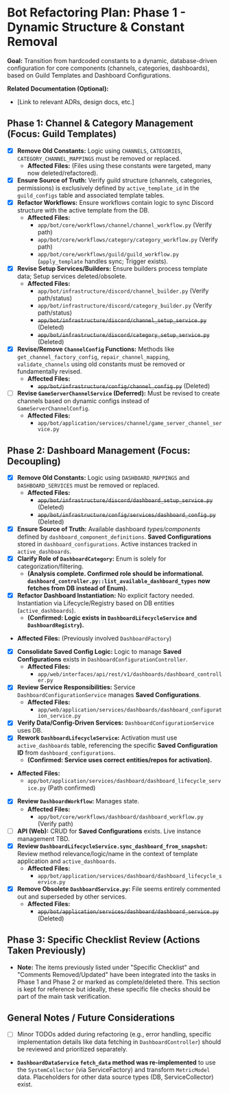 # Bot Refactoring Plan: Phase 1 - Dynamic Structure & Constant Removal

**Goal:** Transition from hardcoded constants to a dynamic, database-driven configuration for core components (channels, categories, dashboards), based on Guild Templates and Dashboard Configurations.

**Related Documentation (Optional):**
*   [Link to relevant ADRs, design docs, etc.]

## Phase 1: Channel & Category Management (Focus: Guild Templates)

*   [x] **Remove Old Constants:** Logic using `CHANNELS`, `CATEGORIES`, `CATEGORY_CHANNEL_MAPPINGS` must be removed or replaced.
    *   **Affected Files:** (Files using these constants were targeted, many now deleted/refactored).
*   [x] **Ensure Source of Truth:** Verify guild structure (channels, categories, permissions) is exclusively defined by `active_template_id` in the `guild_configs` table and associated template tables.
*   [x] **Refactor Workflows:** Ensure workflows contain logic to sync Discord structure with the active template from the DB.
    *   **Affected Files:**
        *   `app/bot/core/workflows/channel/channel_workflow.py` (Verify path)
        *   `app/bot/core/workflows/category/category_workflow.py` (Verify path)
        *   `app/bot/core/workflows/guild/guild_workflow.py` (`apply_template` handles sync; Trigger exists).
*   [x] **Revise Setup Services/Builders:** Ensure builders process template data; Setup services deleted/obsolete.
    *   **Affected Files:**
        *   `app/bot/infrastructure/discord/channel_builder.py` (Verify path/status)
        *   `app/bot/infrastructure/discord/category_builder.py` (Verify path/status)
        *   ~~`app/bot/infrastructure/discord/channel_setup_service.py`~~ (Deleted)
        *   ~~`app/bot/infrastructure/discord/category_setup_service.py`~~ (Deleted)
*   [x] **Revise/Remove `ChannelConfig` Functions:** Methods like `get_channel_factory_config`, `repair_channel_mapping`, `validate_channels` using old constants must be removed or fundamentally revised.
    *   **Affected Files:**
        *   ~~`app/bot/infrastructure/config/channel_config.py`~~ (Deleted)
*   [ ] **Revise `GameServerChannelService` (Deferred):** Must be revised to create channels based on dynamic configs instead of `GameServerChannelConfig`.
    *   **Affected Files:**
        *   `app/bot/application/services/channel/game_server_channel_service.py`

## Phase 2: Dashboard Management (Focus: Decoupling)

*   [x] **Remove Old Constants:** Logic using `DASHBOARD_MAPPINGS` and `DASHBOARD_SERVICES` must be removed or replaced.
    *   **Affected Files:**
        *   ~~`app/bot/infrastructure/discord/dashboard_setup_service.py`~~ (Deleted)
        *   ~~`app/bot/infrastructure/config/services/dashboard_config.py`~~ (Deleted)
*   [x] **Ensure Source of Truth:** Available dashboard *types/components* defined by `dashboard_component_definitions`. **Saved Configurations** stored in `dashboard_configurations`. Active instances tracked in `active_dashboards`.
*   [x] **Clarify Role of `DashboardCategory`:** Enum is solely for categorization/filtering.
    *   **(Analysis complete. Confirmed role should be informational. `dashboard_controller.py::list_available_dashboard_types` now fetches from DB instead of Enum).**
*   [x] **Refactor Dashboard Instantiation:** No explicit factory needed. Instantiation via Lifecycle/Registry based on DB entities (`active_dashboards`).
    *   **(Confirmed: Logic exists in `DashboardLifecycleService` and `DashboardRegistry`).**
*   **Affected Files:** (Previously involved `DashboardFactory`)
*   [x] **Consolidate Saved Config Logic:** Logic to manage **Saved Configurations** exists in `DashboardConfigurationController`.
    *   **Affected Files:**
        *   `app/web/interfaces/api/rest/v1/dashboards/dashboard_controller.py`
*   [x] **Review Service Responsibilities:** Service `DashboardConfigurationService` manages **Saved Configurations**.
    *   **Affected Files:**
        *   `app/web/application/services/dashboards/dashboard_configuration_service.py`
*   [x] **Verify Data/Config-Driven Services:** `DashboardConfigurationService` uses DB.
*   [x] **Rework `DashboardLifecycleService`:** Activation must use `active_dashboards` table, referencing the specific **Saved Configuration ID** from `dashboard_configurations`.
    *   **(Confirmed: Service uses correct entities/repos for activation).**
*   **Affected Files:**
    *   `app/bot/application/services/dashboard/dashboard_lifecycle_service.py` (Path confirmed)
*   [x] **Review `DashboardWorkflow`:** Manages state.
    *   **Affected Files:**
        *   `app/bot/core/workflows/dashboard/dashboard_workflow.py` (Verify path)
*   [ ] **API (Web):** CRUD for **Saved Configurations** exists. Live instance management TBD.
*   [x] **Review `DashboardLifecycleService.sync_dashboard_from_snapshot`:** Review method relevance/logic/name in the context of template application and `active_dashboards`.
    *   **Affected Files:**
        *   `app/bot/application/services/dashboard/dashboard_lifecycle_service.py`
*   [x] **Remove Obsolete `DashboardService.py`:** File seems entirely commented out and superseded by other services.
    *   **Affected Files:**
        *   ~~`app/bot/application/services/dashboard/dashboard_service.py`~~ (Deleted)

## Phase 3: Specific Checklist Review (Actions Taken Previously)

*   **Note:** The items previously listed under "Specific Checklist" and "Comments Removed/Updated" have been integrated into the tasks in Phase 1 and Phase 2 or marked as complete/deleted there. This section is kept for reference but ideally, these specific file checks should be part of the main task verification.

## General Notes / Future Considerations

*   [ ] Minor TODOs added during refactoring (e.g., error handling, specific implementation details like data fetching in `DashboardController`) should be reviewed and prioritized separately.
*   **`DashboardDataService` `fetch_data` method was re-implemented** to use the `SystemCollector` (via ServiceFactory) and transform `MetricModel` data. Placeholders for other data source types (DB, ServiceCollector) exist.
